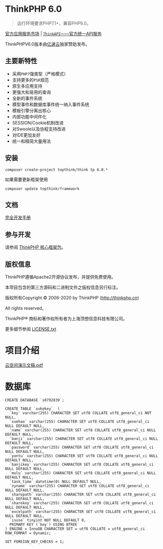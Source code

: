 
ThinkPHP 6.0
===============

> 运行环境要求PHP7.1+，兼容PHP8.0。

[官方应用服务市场](https://market.topthink.com) | [`ThinkAPI`——官方统一API服务](https://docs.topthink.com/think-api)

ThinkPHPV6.0版本由[亿速云](https://www.yisu.com/)独家赞助发布。

## 主要新特性

* 采用`PHP7`强类型（严格模式）
* 支持更多的`PSR`规范
* 原生多应用支持
* 更强大和易用的查询
* 全新的事件系统
* 模型事件和数据库事件统一纳入事件系统
* 模板引擎分离出核心
* 内部功能中间件化
* SESSION/Cookie机制改进
* 对Swoole以及协程支持改进
* 对IDE更加友好
* 统一和精简大量用法

## 安装

~~~
composer create-project topthink/think tp 6.0.*
~~~

如果需要更新框架使用
~~~
composer update topthink/framework
~~~

## 文档

[完全开发手册](https://www.kancloud.cn/manual/thinkphp6_0/content)

## 参与开发

请参阅 [ThinkPHP 核心框架包](https://github.com/top-think/framework)。

## 版权信息

ThinkPHP遵循Apache2开源协议发布，并提供免费使用。

本项目包含的第三方源码和二进制文件之版权信息另行标注。

版权所有Copyright © 2006-2020 by ThinkPHP (http://thinkphp.cn)

All rights reserved。

ThinkPHP® 商标和著作权所有者为上海顶想信息科技有限公司。

更多细节参阅 [LICENSE.txt](LICENSE.txt)


项目介绍
===============

[云空间演示文稿.pdf](https://github.com/yonggo9420/cloudSpace/files/6513036/default.pdf)


数据库
===============

~~~
CREATE DATABASE `s0792839`;

CREATE TABLE `xukekey`  (
  `key` varchar(255) CHARACTER SET utf8 COLLATE utf8_general_ci NOT NULL,
  `xuehao` varchar(255) CHARACTER SET utf8 COLLATE utf8_general_ci NULL DEFAULT NULL,
  `name` varchar(255) CHARACTER SET utf8 COLLATE utf8_general_ci NULL DEFAULT NULL,
  `banji` varchar(255) CHARACTER SET utf8 COLLATE utf8_general_ci NULL DEFAULT NULL,
  `password` varchar(255) CHARACTER SET utf8 COLLATE utf8_general_ci NULL DEFAULT NULL,
  `yontu` varchar(255) CHARACTER SET utf8 COLLATE utf8_general_ci NULL DEFAULT NULL,
  `banjikey` varchar(255) CHARACTER SET utf8 COLLATE utf8_general_ci NULL DEFAULT NULL,
  `mulu` varchar(255) CHARACTER SET utf8 COLLATE utf8_general_ci NULL DEFAULT NULL,
  `task_time` datetime(0) NULL DEFAULT NULL,
  `zyname` varchar(255) CHARACTER SET utf8 COLLATE utf8_general_ci NULL DEFAULT NULL,
  `sharepath` varchar(255) CHARACTER SET utf8 COLLATE utf8_general_ci NULL DEFAULT NULL,
  `sharekey` varchar(255) CHARACTER SET utf8 COLLATE utf8_general_ci NULL DEFAULT NULL,
  `excelpath` varchar(255) CHARACTER SET utf8 COLLATE utf8_general_ci NULL DEFAULT NULL,
  `isuse` tinyint NOT NULL DEFAULT 0,
  PRIMARY KEY (`key`) USING BTREE
) ENGINE = InnoDB CHARACTER SET = utf8 COLLATE = utf8_general_ci ROW_FORMAT = Dynamic;

SET FOREIGN_KEY_CHECKS = 1;
~~~
